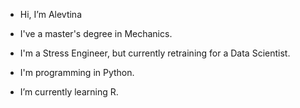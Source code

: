 - Hi, I’m Alevtina

- I've a master's degree in Mechanics.
- I'm a Stress Engineer, but currently retraining for a Data Scientist.
- I'm programming in Python.
- I’m currently learning R.

<!---
alevtina-zabegaeva/alevtina-zabegaeva is a ✨ special ✨ repository because its `README.md` (this file) appears on your GitHub profile.
You can click the Preview link to take a look at your changes.
--->
